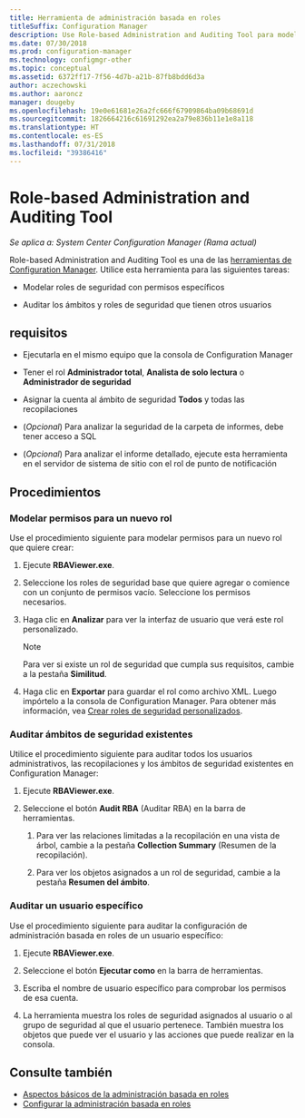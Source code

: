 ```yaml
---
title: Herramienta de administración basada en roles
titleSuffix: Configuration Manager
description: Use Role-based Administration and Auditing Tool para modelar y auditar ámbitos y roles de seguridad en Configuration Manager.
ms.date: 07/30/2018
ms.prod: configuration-manager
ms.technology: configmgr-other
ms.topic: conceptual
ms.assetid: 6372ff17-7f56-4d7b-a21b-87fb8bdd6d3a
author: aczechowski
ms.author: aaroncz
manager: dougeby
ms.openlocfilehash: 19e0e61681e26a2fc666f67909864ba09b68691d
ms.sourcegitcommit: 1826664216c61691292ea2a79e836b11e1e8a118
ms.translationtype: HT
ms.contentlocale: es-ES
ms.lasthandoff: 07/31/2018
ms.locfileid: "39386416"
---
```

# <a name="role-based-administration-and-auditing-tool"></a>Role-based Administration and Auditing Tool

*Se aplica a: System Center Configuration Manager (Rama actual)*

Role-based Administration and Auditing Tool es una de las [herramientas de Configuration Manager](/sccm/core/support/tools). Utilice esta herramienta para las siguientes tareas:

- Modelar roles de seguridad con permisos específicos  

- Auditar los ámbitos y roles de seguridad que tienen otros usuarios



## <a name="requirements"></a>requisitos

- Ejecutarla en el mismo equipo que la consola de Configuration Manager  

- Tener el rol **Administrador total**, **Analista de solo lectura** o **Administrador de seguridad**  

- Asignar la cuenta al ámbito de seguridad **Todos** y todas las recopilaciones  

- (*Opcional*) Para analizar la seguridad de la carpeta de informes, debe tener acceso a SQL  

- (*Opcional*) Para analizar el informe detallado, ejecute esta herramienta en el servidor de sistema de sitio con el rol de punto de notificación



## <a name="procedures"></a>Procedimientos


### <a name="model-permissions-for-a-new-role"></a>Modelar permisos para un nuevo rol

Use el procedimiento siguiente para modelar permisos para un nuevo rol que quiere crear: 

1. Ejecute **RBAViewer.exe**.  

2. Seleccione los roles de seguridad base que quiere agregar o comience con un conjunto de permisos vacío. Seleccione los permisos necesarios.  

3. Haga clic en **Analizar** para ver la interfaz de usuario que verá este rol personalizado.  

    > [!Note]  
    > Para ver si existe un rol de seguridad que cumpla sus requisitos, cambie a la pestaña **Similitud**.  

4. Haga clic en **Exportar** para guardar el rol como archivo XML. Luego impórtelo a la consola de Configuration Manager. Para obtener más información, vea [Crear roles de seguridad personalizados](/sccm/core/servers/deploy/configure/configure-role-based-administration#BKMK_CreateSecRole).


### <a name="audit-existing-security-scopes"></a>Auditar ámbitos de seguridad existentes

Utilice el procedimiento siguiente para auditar todos los usuarios administrativos, las recopilaciones y los ámbitos de seguridad existentes en Configuration Manager:

1. Ejecute **RBAViewer.exe**.  

2. Seleccione el botón **Audit RBA** (Auditar RBA) en la barra de herramientas.  

    1. Para ver las relaciones limitadas a la recopilación en una vista de árbol, cambie a la pestaña **Collection Summary** (Resumen de la recopilación).  

    2. Para ver los objetos asignados a un rol de seguridad, cambie a la pestaña **Resumen del ámbito**.  


### <a name="audit-a-specific-user"></a>Auditar un usuario específico

Use el procedimiento siguiente para auditar la configuración de administración basada en roles de un usuario específico:

1. Ejecute **RBAViewer.exe**.  

2. Seleccione el botón **Ejecutar como** en la barra de herramientas.  

3. Escriba el nombre de usuario específico para comprobar los permisos de esa cuenta.  

4. La herramienta muestra los roles de seguridad asignados al usuario o al grupo de seguridad al que el usuario pertenece. También muestra los objetos que puede ver el usuario y las acciones que puede realizar en la consola.  



## <a name="see-also"></a>Consulte también

- [Aspectos básicos de la administración basada en roles](/sccm/core/understand/fundamentals-of-role-based-administration)
- [Configurar la administración basada en roles](/sccm/core/servers/deploy/configure/configure-role-based-administration)